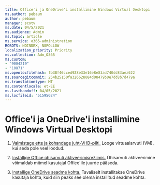 ```yaml
---
title: Office'i ja OneDrive'i installimine Windows Virtual Desktopi
ms.author: pebaum
author: pebaum
manager: scotv
ms.date: 04/5/2021
ms.audience: Admin
ms.topic: article
ms.service: o365-administration
ROBOTS: NOINDEX, NOFOLLOW
localization_priority: Priority
ms.collection: Adm_O365
ms.custom:
- "9004219"
- "10871"
ms.openlocfilehash: fb38f46cced928e33e16e8e83ad740dd83aea622
ms.sourcegitcommit: 254b25150fa326628084d08479b0e7dd8b7d479a
ms.translationtype: MT
ms.contentlocale: et-EE
ms.lasthandoff: 04/05/2021
ms.locfileid: "51595624"
---
```

# <a name="install-office-and-onedrive-on-windows-virtual-desktop"></a>Office'i ja OneDrive'i installimine Windows Virtual Desktopi

1. [Valmistage ette ja kohandage juht-VHD-pilti.](https://docs.microsoft.com/azure/virtual-desktop/set-up-customize-master-image) Looge virtuaalarvuti (VM), kui seda pole veel loodud.

1. [Installige Office ühisarvuti aktiveerimisrežiimis.](https://docs.microsoft.com/azure/virtual-desktop/install-office-on-wvd-master-image#install-office-in-shared-computer-activation-mode) Ühisarvuti aktiveerimine võimaldab mitmel kasutajal Office'ile juurde pääseda.

1. [Installige OneDrive seadme kohta.](https://docs.microsoft.com/azure/virtual-desktop/install-office-on-wvd-master-image#install-onedrive-in-per-machine-mode) Tavaliselt installitakse OneDrive kasutaja kohta, kuid siin peaks see olema installitud seadme kohta.